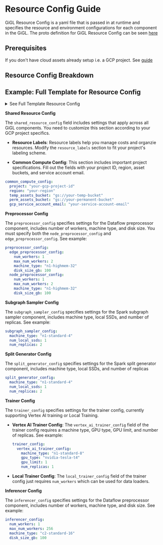 # Resource Config Guide

GiGL Resource Config is a yaml file that is passed in at runtime and specifies the resource and environment configurations for each component in the GiGL. The proto definition for GiGL Resource Config can be seen [here](/proto/snapchat/research/gbml/gigl_resource_config.proto)


## Prerequisites

If you don't have cloud assets already setup i.e. a GCP project. See [guide](../getting_started/cloud_setup_guide.md) 


## Resource Config Breakdown

## Example: Full Template for Resource Config

<details>
<summary>See Full Template Resource Config</summary>
    <code>
        <pre>
shared_resource_config:
  resource_labels:
    cost_resource_group_tag: ""
    cost_resource_group: ""
  common_compute_config:
    project: "project_id"
    region: "gcp_region_here"
    temp_assets_bucket: "gs://"
    temp_regional_assets_bucket: "gs://"
    perm_assets_bucket: "gs://"
    temp_assets_bq_dataset_name: "bq_dataset_name_here"
    embedding_bq_dataset_name: "bq_dataset_name_here"
    gcp_service_account_email: "service_account_email_here"
    k8_service_account: "service_account_name_here"
    dataflow_worker_harness_image: "gcr.io/..."
    dataflow_runner: "" # DataflowRunner or DirectRunner
preprocessor_config:
  edge_preprocessor_config:
    num_workers: 1
    max_num_workers: 2
    machine_type: "" # e.g. n1-highmem-32
    disk_size_gb: 100
  node_preprocessor_config:
    num_workers: 1
    max_num_workers: 2
    machine_type: "" # e.g. n1-highmem-64
    disk_size_gb: 100
subgraph_sampler_config:
  machine_type: "" # e.g. n1-highmem-32
  num_local_ssds: 1
  num_replicas: 1
split_generator_config:
  machine_type: "" # e.g. n1-highmem-32
  num_local_ssds: 1
  num_replicas: 1
trainer_config:
  vertex_ai_trainer_config:
    machine_type: "" # e.g. n1-highmem-16
    gpu_type: "" # e.g. nvidia-tesla-p100
    gpu_limit: 1 
    num_replicas: 1
inferencer_config:
  num_workers: 1
  max_num_workers: 2
  machine_type: "" # e.g. n1-highmem-16
  disk_size_gb: 100
        </pre>
    </code>
</details>


**Shared Resource Config**

The `shared_resource_config` field includes settings that apply across all GiGL components. You need to customize this section according to your GCP project specifics. 

- **Resource Labels**: Resource labels help you manage costs and organzie resources. Modify the `resource_labels` section to fit your project's labeling scheme.

- **Common Compute Config**: This section includes important project specifications. Fill out the fields with your project ID, region, asset buckets, and service account email. 

```yaml
common_compute_config:
  project: "your-gcp-project-id"
  region: "your-region"
  temp_assets_bucket: "gs://your-temp-bucket"
  perm_assets_bucket: "gs://your-permanent-bucket"
  gcp_service_account_email: "your-service-account-email"
```

**Preprocessor Config**

The `preprocessor_config` specifies settings for the Dataflow preprocessor component, includes number of workers, machine type, and disk size. You must specify both the `node_preprocessor_config` and `edge_preprocessor_config`. See example:

```yaml
preprocessor_config:
  edge_preprocessor_config:
    num_workers: 1
    max_num_workers: 2
    machine_type: "n1-highmem-32"
    disk_size_gb: 100
  node_preprocessor_config:
    num_workers: 1
    max_num_workers: 2
    machine_type: "n1-highmem-32"
    disk_size_gb: 100
```

**Subgraph Sampler Config**

The `subgraph_sampler_config` specifies settings for the Spark subgraph sampler component, includes machine type, local SSDs, and number of replicas. See example:

```yaml
subgraph_sampler_config:
  machine_type: "n1-standard-4"
  num_local_ssds: 1
  num_replicas: 2
```

**Split Generator Config**

The `split_generator_config` specifies settings for the Spark split generator component, includes machine type, local SSDs, and number of replicas

```yaml
split_generator_config:
  machine_type: "n1-standard-4"
  num_local_ssds: 1
  num_replicas: 2
```

**Trainer Config**

The `trainer_config` specifies settings for the trainer config, currently supporting Vertex AI training or Local Training. 

- **Vertex AI Trainer Config**: The `vertex_ai_trainer_config` field of the trainer config requires a machine type, GPU type, GPU limit, and number of replicas. See example: 

    ```yaml
    trainer_config:
      vertex_ai_trainer_config:
        machine_type: "n1-standard-8"
        gpu_type: "nvidia-tesla-t4"
        gpu_limit: 1
        num_replicas: 1
    ```

- **Local Trainer Config**: The `local_trainer_config` field of the trainer config just requires `num_workers` which can be used for data loaders. 


**Inferencer Config**

The `inferencer_config` specifies settings for the Dataflow preprocessor component, includes number of workers, machine type, and disk size. See example:

```yaml
inferencer_config:
  num_workers: 1
  max_num_workers: 256
  machine_type: "c2-standard-16"
  disk_size_gb: 100 
```
